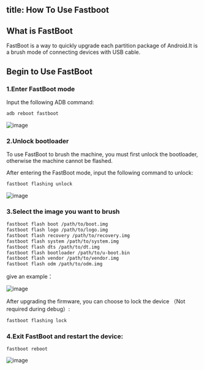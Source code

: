 title: How To Use Fastboot
---

## What is FastBoot

FastBoot is a way to quickly upgrade each partition package of Android.It is a brush mode of connecting devices with USB cable.

## Begin to Use FastBoot

### 1.Enter FastBoot mode

Input the following ADB command:

```sh
adb reboot fastboot
```
![image](/images/vim3/How_To_Use_Fastboot_On_VIM3_1.png)

### 2.Unlock bootloader

To use FastBoot to brush the machine, you must first unlock the bootloader, otherwise the machine cannot be flashed.

After entering the FastBoot mode, input the following command to unlock:

```sh
fastboot flashing unlock
```
![image](/images/vim3/How_To_Use_Fastboot_On_VIM3_2.png)

### 3.Select the image you want to brush

```sh
fastboot flash boot /path/to/boot.img
fastboot flash logo /path/to/logo.img
fastboot flash recovery /path/to/recovery.img
fastboot flash system /path/to/system.img
fastboot flash dts /path/to/dt.img
fastboot flash bootloader /path/to/u-boot.bin
fastboot flash vendor /path/to/vendor.img
fastboot flash odm /path/to/odm.img
```

give an example：

![image](/images/vim3/How_To_Use_Fastboot_On_VIM3_3.png)

After upgrading the firmware, you can choose to lock the device （Not required during debug）:

```sh
fastboot flashing lock
```

### 4.Exit FastBoot and restart the device:

```
fastboot reboot
```
![image](/images/vim3/How_To_Use_Fastboot_On_VIM3_4.png)
